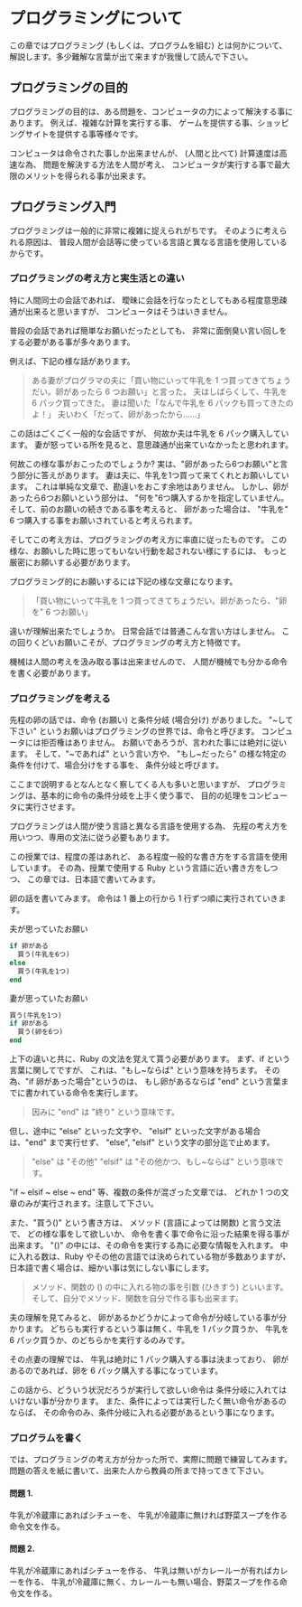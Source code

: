 プログラミングについて
===================

この章ではプログラミング (もしくは、プログラムを組む) とは何かについて、
解説します。多少難解な言葉が出て来ますが我慢して読んで下さい。

## プログラミングの目的

プログラミングの目的は、ある問題を、コンピュータの力によって解決する事にあります。
例えば、複雑な計算を実行する事、
ゲームを提供する事、ショッピングサイトを提供する事等様々です。

コンピュータは命令された事しか出来ませんが、
(人間と比べて) 計算速度は高速な為、
問題を解決する方法を人間が考え、
コンピュータが実行する事で最大限のメリットを得られる事が出来ます。

## プログラミング入門

プログラミングは一般的に非常に複雑に捉えられがちです。
そのように考えられる原因は、
普段人間が会話等に使っている言語と異なる言語を使用しているからです。

### プログラミングの考え方と実生活との違い

特に人間同士の会話であれば、
曖昧に会話を行なったとしてもある程度意思疎通が出来ると思いますが、
コンピュータはそうはいきません。

普段の会話であれば簡単なお願いだったとしても、
非常に面倒臭い言い回しをする必要がある事が多々あります。

例えば、下記の様な話があります。
> ある妻がプログラマの夫に「買い物にいって牛乳を 1 つ買ってきてちょうだい。卵があったら 6 つお願い」と言った。
> 夫はしばらくして、牛乳を 6 パック買ってきた。
> 妻は聞いた「なんで牛乳を 6 パックも買ってきたのよ！」
> 夫いわく「だって、卵があったから……」

この話はごくごく一般的な会話ですが、
何故か夫は牛乳を 6 パック購入しています。
妻が怒っている所を見ると、意思疎通が出来ていなかったと思われます。

何故この様な事がおこったのでしょうか?
実は、"卵があったら6つお願い"と言う部分に答えがあります。
妻は夫に、牛乳を1つ買って来てくれとお願いしています。
これは単純な文章で、勘違いをおこす余地はありません。
しかし、卵があったら6つお願いという部分は、
"何を"6つ購入するかを指定していません。
そして、前のお願いの続きである事を考えると、
卵があった場合は、
"牛乳を" 6 つ購入する事をお願いされていると考えられます。

そしてこの考え方は、プログラミングの考え方に率直に従ったものです。
この様な、お願いした時に思ってもいない行動を起されない様にするには、
もっと厳密にお願いする必要があります。

プログラミング的にお願いするには下記の様な文章になります。
> 「買い物にいって牛乳を 1 つ買ってきてちょうだい。卵があったら、"卵を" 6 つお願い」

違いが理解出来たでしょうか。
日常会話では普通こんな言い方はしません。
この回りくどいお願いこそが、プログラミングの考え方と特徴です。

機械は人間の考えを汲み取る事は出来ませんので、
人間が機械でも分かる命令を書く必要があります。

### プログラミングを考える

先程の卵の話では、命令 (お願い) と条件分岐 (場合分け) がありました。
"~して下さい" というお願いはプログラミングの世界では、命令と呼びます。
コンピュータには拒否権はありません。
お願いであろうが、言われた事には絶対に従います。
そして、"~であれば" という言い方や、
"もし~だったら" の様な特定の条件を付けて、場合分けをする事を、
条件分岐と呼びます。

ここまで説明するとなんとなく察してくる人も多いと思いますが、
プログラミングは、基本的に命令の条件分岐を上手く使う事で、
目的の処理をコンピュータに実行させます。

プログラミングは人間が使う言語と異なる言語を使用する為、
先程の考え方を用いつつ、専用の文法に従う必要もあります。

この授業では、程度の差はあれど、
ある程度一般的な書き方をする言語を使用しています。
その為、授業で使用する Ruby という言語に近い書き方をしつつ、
この章では、日本語で書いてみます。

卵の話を書いてみます。
命令は 1 番上の行から 1 行ずつ順に実行されていきます。

夫が思っていたお願い
```Ruby
if 卵がある
  買う(牛乳を6つ)
else
  買う(牛乳を1つ)
end
```

妻が思っていたお願い
```Ruby
買う(牛乳を1つ)
if 卵がある
  買う(卵を6つ)
end
```

上下の違いと共に、Ruby の文法を覚えて貰う必要があります。
まず、if という言葉に関してですが、
これは、"もし~ならば" という意味を持ちます。
その為、"if 卵があった場合"というのは、
もし卵があるならば "end" という言葉までに書かれている命令を実行します。

> 因みに "end" は "終り" という意味です。

但し、途中に "else" といった文字や、
"elsif" といった文字がある場合は、"end" まで実行せず、
"else", "elsif" という文字の部分迄で止めます。

> "else" は "その他" "elsif" は "その他かつ、もし~ならば" という意味です。

"if ~ elsif ~ else ~ end" 等、複数の条件が混ざった文章では、
どれか 1 つの文章のみが実行されます。注意して下さい。

また、"買う()" という書き方は、
メソッド (言語によっては関数) と言う文法で、
どの様な事をして欲しいか、
命令を書く事で命令に沿った結果を得る事が出来ます。
"()" の中には、その命令を実行する為に必要な情報を入れます。
中に入れる数は、Ruby やその他の言語では決められている物が多数ありますが、
日本語で書く場合は、細かい事は気にしない事にします。

> メソッド、関数の () の中に入れる物の事を引数 (ひきすう) といいます。
> そして、自分でメソッド、関数を自分で作る事も出来ます。

夫の理解を見てみると、
卵があるかどうかによって命令が分岐している事が分かります。
どちらも実行するという事は無く、牛乳を 1 パック買うか、
牛乳を 6 パック買うか、のどちらかを実行するのみです。

その点妻の理解では、
牛乳は絶対に 1 パック購入する事は決まっており、
卵があるのであれば、卵を 6 パック購入する事になっています。

この話から、どういう状況だろうが実行して欲しい命令は
条件分岐に入れてはいけない事が分かります。
また、条件によっては実行したく無い命令があるのならば、
その命令のみ、条件分岐に入れる必要があるという事になります。

### プログラムを書く

では、プログラミングの考え方が分かった所で、実際に問題で練習してみます。
問題の答えを紙に書いて、出来た人から教員の所まで持ってきて下さい。

#### 問題 1.

牛乳が冷蔵庫にあればシチューを、
牛乳が冷蔵庫に無ければ野菜スープを作る命令文を作る。

#### 問題 2.

牛乳が冷蔵庫にあればシチューを作る、
牛乳は無いがカレールーが有ればカレーを作る、
牛乳が冷蔵庫に無く、カレールーも無い場合、野菜スープを作る命令文を作る。
